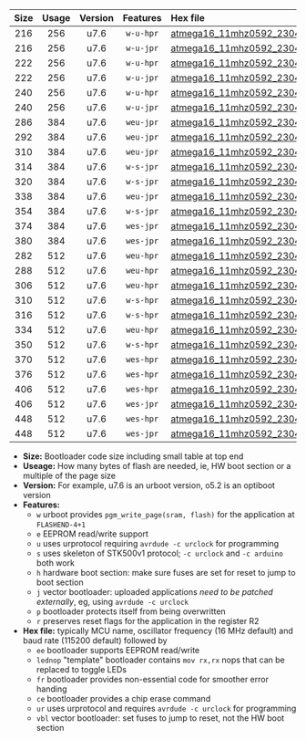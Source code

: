 |Size|Usage|Version|Features|Hex file|
|:-:|:-:|:-:|:-:|:--|
|216|256|u7.6|`w-u-hpr`|[atmega16_11mhz0592_230400bps_ur.hex](https://raw.githubusercontent.com/stefanrueger/urboot/main//atmega16_11mhz0592_230400bps_ur.hex)|
|216|256|u7.6|`w-u-jpr`|[atmega16_11mhz0592_230400bps_ur_vbl.hex](https://raw.githubusercontent.com/stefanrueger/urboot/main//atmega16_11mhz0592_230400bps_ur_vbl.hex)|
|222|256|u7.6|`w-u-hpr`|[atmega16_11mhz0592_230400bps_lednop_ur.hex](https://raw.githubusercontent.com/stefanrueger/urboot/main//atmega16_11mhz0592_230400bps_lednop_ur.hex)|
|222|256|u7.6|`w-u-jpr`|[atmega16_11mhz0592_230400bps_lednop_ur_vbl.hex](https://raw.githubusercontent.com/stefanrueger/urboot/main//atmega16_11mhz0592_230400bps_lednop_ur_vbl.hex)|
|240|256|u7.6|`w-u-hpr`|[atmega16_11mhz0592_230400bps_lednop_fr_ur.hex](https://raw.githubusercontent.com/stefanrueger/urboot/main//atmega16_11mhz0592_230400bps_lednop_fr_ur.hex)|
|240|256|u7.6|`w-u-jpr`|[atmega16_11mhz0592_230400bps_lednop_fr_ur_vbl.hex](https://raw.githubusercontent.com/stefanrueger/urboot/main//atmega16_11mhz0592_230400bps_lednop_fr_ur_vbl.hex)|
|286|384|u7.6|`weu-jpr`|[atmega16_11mhz0592_230400bps_ee_ur_vbl.hex](https://raw.githubusercontent.com/stefanrueger/urboot/main//atmega16_11mhz0592_230400bps_ee_ur_vbl.hex)|
|292|384|u7.6|`weu-jpr`|[atmega16_11mhz0592_230400bps_ee_lednop_ur_vbl.hex](https://raw.githubusercontent.com/stefanrueger/urboot/main//atmega16_11mhz0592_230400bps_ee_lednop_ur_vbl.hex)|
|310|384|u7.6|`weu-jpr`|[atmega16_11mhz0592_230400bps_ee_lednop_fr_ur_vbl.hex](https://raw.githubusercontent.com/stefanrueger/urboot/main//atmega16_11mhz0592_230400bps_ee_lednop_fr_ur_vbl.hex)|
|314|384|u7.6|`w-s-jpr`|[atmega16_11mhz0592_230400bps_vbl.hex](https://raw.githubusercontent.com/stefanrueger/urboot/main//atmega16_11mhz0592_230400bps_vbl.hex)|
|320|384|u7.6|`w-s-jpr`|[atmega16_11mhz0592_230400bps_lednop_vbl.hex](https://raw.githubusercontent.com/stefanrueger/urboot/main//atmega16_11mhz0592_230400bps_lednop_vbl.hex)|
|338|384|u7.6|`weu-jpr`|[atmega16_11mhz0592_230400bps_ee_lednop_fr_ce_ur_vbl.hex](https://raw.githubusercontent.com/stefanrueger/urboot/main//atmega16_11mhz0592_230400bps_ee_lednop_fr_ce_ur_vbl.hex)|
|354|384|u7.6|`w-s-jpr`|[atmega16_11mhz0592_230400bps_lednop_fr_vbl.hex](https://raw.githubusercontent.com/stefanrueger/urboot/main//atmega16_11mhz0592_230400bps_lednop_fr_vbl.hex)|
|374|384|u7.6|`wes-jpr`|[atmega16_11mhz0592_230400bps_ee_vbl.hex](https://raw.githubusercontent.com/stefanrueger/urboot/main//atmega16_11mhz0592_230400bps_ee_vbl.hex)|
|380|384|u7.6|`wes-jpr`|[atmega16_11mhz0592_230400bps_ee_lednop_vbl.hex](https://raw.githubusercontent.com/stefanrueger/urboot/main//atmega16_11mhz0592_230400bps_ee_lednop_vbl.hex)|
|282|512|u7.6|`weu-hpr`|[atmega16_11mhz0592_230400bps_ee_ur.hex](https://raw.githubusercontent.com/stefanrueger/urboot/main//atmega16_11mhz0592_230400bps_ee_ur.hex)|
|288|512|u7.6|`weu-hpr`|[atmega16_11mhz0592_230400bps_ee_lednop_ur.hex](https://raw.githubusercontent.com/stefanrueger/urboot/main//atmega16_11mhz0592_230400bps_ee_lednop_ur.hex)|
|306|512|u7.6|`weu-hpr`|[atmega16_11mhz0592_230400bps_ee_lednop_fr_ur.hex](https://raw.githubusercontent.com/stefanrueger/urboot/main//atmega16_11mhz0592_230400bps_ee_lednop_fr_ur.hex)|
|310|512|u7.6|`w-s-hpr`|[atmega16_11mhz0592_230400bps.hex](https://raw.githubusercontent.com/stefanrueger/urboot/main//atmega16_11mhz0592_230400bps.hex)|
|316|512|u7.6|`w-s-hpr`|[atmega16_11mhz0592_230400bps_lednop.hex](https://raw.githubusercontent.com/stefanrueger/urboot/main//atmega16_11mhz0592_230400bps_lednop.hex)|
|334|512|u7.6|`weu-hpr`|[atmega16_11mhz0592_230400bps_ee_lednop_fr_ce_ur.hex](https://raw.githubusercontent.com/stefanrueger/urboot/main//atmega16_11mhz0592_230400bps_ee_lednop_fr_ce_ur.hex)|
|350|512|u7.6|`w-s-hpr`|[atmega16_11mhz0592_230400bps_lednop_fr.hex](https://raw.githubusercontent.com/stefanrueger/urboot/main//atmega16_11mhz0592_230400bps_lednop_fr.hex)|
|370|512|u7.6|`wes-hpr`|[atmega16_11mhz0592_230400bps_ee.hex](https://raw.githubusercontent.com/stefanrueger/urboot/main//atmega16_11mhz0592_230400bps_ee.hex)|
|376|512|u7.6|`wes-hpr`|[atmega16_11mhz0592_230400bps_ee_lednop.hex](https://raw.githubusercontent.com/stefanrueger/urboot/main//atmega16_11mhz0592_230400bps_ee_lednop.hex)|
|406|512|u7.6|`wes-hpr`|[atmega16_11mhz0592_230400bps_ee_lednop_fr.hex](https://raw.githubusercontent.com/stefanrueger/urboot/main//atmega16_11mhz0592_230400bps_ee_lednop_fr.hex)|
|406|512|u7.6|`wes-jpr`|[atmega16_11mhz0592_230400bps_ee_lednop_fr_vbl.hex](https://raw.githubusercontent.com/stefanrueger/urboot/main//atmega16_11mhz0592_230400bps_ee_lednop_fr_vbl.hex)|
|448|512|u7.6|`wes-hpr`|[atmega16_11mhz0592_230400bps_ee_lednop_fr_ce.hex](https://raw.githubusercontent.com/stefanrueger/urboot/main//atmega16_11mhz0592_230400bps_ee_lednop_fr_ce.hex)|
|448|512|u7.6|`wes-jpr`|[atmega16_11mhz0592_230400bps_ee_lednop_fr_ce_vbl.hex](https://raw.githubusercontent.com/stefanrueger/urboot/main//atmega16_11mhz0592_230400bps_ee_lednop_fr_ce_vbl.hex)|

- **Size:** Bootloader code size including small table at top end
- **Useage:** How many bytes of flash are needed, ie, HW boot section or a multiple of the page size
- **Version:** For example, u7.6 is an urboot version, o5.2 is an optiboot version
- **Features:**
  + `w` urboot provides `pgm_write_page(sram, flash)` for the application at `FLASHEND-4+1`
  + `e` EEPROM read/write support
  + `u` uses urprotocol requiring `avrdude -c urclock` for programming
  + `s` uses skeleton of STK500v1 protocol; `-c urclock` and `-c arduino` both work
  + `h` hardware boot section: make sure fuses are set for reset to jump to boot section
  + `j` vector bootloader: uploaded applications *need to be patched externally*, eg, using `avrdude -c urclock`
  + `p` bootloader protects itself from being overwritten
  + `r` preserves reset flags for the application in the register R2
- **Hex file:** typically MCU name, oscillator frequency (16 MHz default) and baud rate (115200 default) followed by
  + `ee` bootloader supports EEPROM read/write
  + `lednop` "template" bootloader contains `mov rx,rx` nops that can be replaced to toggle LEDs
  + `fr` bootloader provides non-essential code for smoother error handing
  + `ce` bootloader provides a chip erase command
  + `ur` uses urprotocol and requires `avrdude -c urclock` for programming
  + `vbl` vector bootloader: set fuses to jump to reset, not the HW boot section
